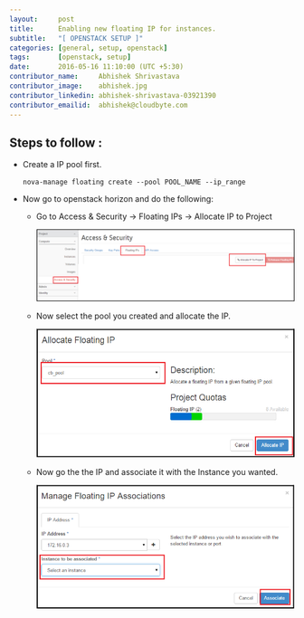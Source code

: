 ```yaml
---
layout:     post
title:      Enabling new floating IP for instances.
subtitle:   "[ OPENSTACK SETUP ]"
categories: [general, setup, openstack]
tags:       [openstack, setup]
date:       2016-05-16 11:10:00 (UTC +5:30)
contributor_name:     Abhishek Shrivastava
contributor_image:    abhishek.jpg
contributor_linkedin: abhishek-shrivastava-03921390
contributor_emailid:  abhishek@cloudbyte.com
---
```


## Steps to follow :

- Create a IP pool first.

  ```
  nova-manage floating create --pool POOL_NAME --ip_range
  ```

- Now go to openstack horizon and do the following:
	
  - Go to Access & Security -> Floating IPs -> Allocate IP to Project

    ![alt text](https://raw.githubusercontent.com/CloudByteStorages/blog/gh-pages/post_images/floating_ip1.jpg)

  - Now select the pool you created and allocate the IP.

    ![alt text](https://raw.githubusercontent.com/CloudByteStorages/blog/gh-pages/post_images/floating_ip2.jpg)

  - Now go the the IP and associate it with the Instance you wanted.

	![alt text](https://raw.githubusercontent.com/CloudByteStorages/blog/gh-pages/post_images/floating_ip3.jpg)
